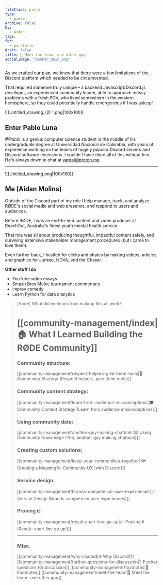 ```yaml
---
fileClass: piece
type:
  - piece
archive: false
by:
  - Aidan
tags: 
for:
  - portfolio
draft: false
title: 👋 Meet the team- one other guy
socialImage: "banner_main.png"
---
```


As we crafted our plan, we knew that there were a few limitations of the Discord platform which needed to be circumvented.

That required someone truly unique – a backend Javascript/Discord.js developer, an experienced community leader, able to approach messy problems with a fresh POV, who lived somewhere in the western hemisphere, so they could potentially handle emergencies if I was asleep!

![[Untitled_drawing_(2) 1.png|100x100]] 

## Enter Pablo Luna

@Pablo is a genius computer science student in the middle of his undergraduate degree at Universidad Nacional de Colombia, with years of experience working on the teams of hugely popular Discord servers and Discord software extensions. I couldn't have done all of this without him. He's always down to chat at yareaj@proton.me.

---

![[Untitled_drawing.png|100x100]]

## Me (Aidan Molins)

Outside of the Discord part of my role I help manage, track, and analyze RØDE's social media and web presence, and respond to users and audiences.

Before RØDE, I was an end-to-end content and video producer at ReachOut, Australia's finest youth mental health service.

That role was all about producing thoughtful, impactful content safely, and surviving extensive stakeholder management procedures (but I came to love them).

Even further back, I hustled for clicks and shares by making videos, articles and graphics for Junkee, NOVA, and the Chaser.

**Other stuff I do**

- YouTube video essays
- Smash Bros Melee tournament commentary
- Improv comedy
- Learn Python for data analytics

> [!rode] What did we learn from making this all work?
> # [[community-management/index|🏠 What I Learned Building the RØDE Community]]
> 
> ### Community structure:
> [[community-management/respect-helpers-give-them-tools|💜 Community Strategy (Respect helpers, give them tools)]]
> 
> ### Community content strategy:
> [[community-management/learn-from-audience-misconceptions|🎓 Community Content Strategy (Learn from audience misconceptions)]]
> 
> ### Using community data:
> [[community-management/another-guy-making-chatbots|😎 Using Community Knowledge (Yep, another guy making chatbots)]]
> 
> ### Creating custom solutions:
> [[community-management/keep-your-communities-together|🗺️ Creating a Meaningful Community UX (with Discord)]]
> 
> ### Service design:
> [[community-management/brands-compete-on-user-experiences|🪄 Service Design (Brands compete on user experiences)]]
> 
> ### Proving it:
> [[community-management/result-chart-line-go-up|📈 Proving It (Result- chart line go up!)]]
> 
> ---
> 
> ### Misc.
> [[community-management/why-discord|🌐 Why Discord?]]
> [[community-management/further-questions-for-discussion|❔ Further questions for discussion]]
> [[community-management/footnotes|📜 Footnotes]]
> [[community-management/meet-the-team|👋 Meet the team- one other guy]]